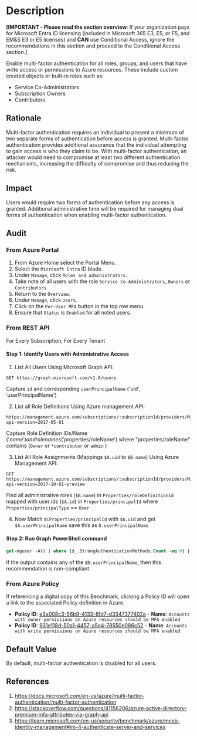 # Description

**[IMPORTANT - Please read the section overview**: If your organization pays for Microsoft Entra ID licensing (included in Microsoft 365 E3, E5, or F5, and EM&S E3 or E5 licenses) and **CAN** use Conditional Access, ignore the recommendations in this section and proceed to the Conditional Access section.]

Enable multi-factor authentication for all roles, groups, and users that have write access or permissions to Azure resources. These include custom created objects or built-in roles such as:

- Service Co-Administrators
- Subscription Owners
- Contributors

## Rationale

Multi-factor authentication requires an individual to present a minimum of two separate forms of authentication before access is granted. Multi-factor authentication provides additional assurance that the individual attempting to gain access is who they claim to be. With multi-factor authentication, an attacker would need to compromise at least two different authentication mechanisms, increasing the difficulty of compromise and thus reducing the risk.

## Impact

Users would require two forms of authentication before any access is granted. Additional administrative time will be required for managing dual forms of authentication when enabling multi-factor authentication.

## Audit

### From Azure Portal

1. From Azure Home select the Portal Menu.
2. Select the `Microsoft Entra` ID blade.
3. Under `Manage`, click `Roles and administrators`.
4. Take note of all users with the role `Service Co-Administrators`, `Owners` or `Contributors`.
5. Return to the `Overview`.
6. Under `Manage`, click `Users`.
7. Click on the `Per-User MFA` button in the top row menu.
8. Ensure that `Status` is `Enabled` for all noted users.

### From REST API

For Every Subscription, For Every Tenant

#### Step 1: Identify Users with Administrative Access

1. List All Users Using Microsoft Graph API:

```
GET https://graph.microsoft.com/v1.0/users
```

Capture `id` and corresponding `userPrincipalName` ('$uid', '$userPrincipalName')

2. List all Role Definitions Using Azure management API:

```
https://management.azure.com/subscriptions/:subscriptionId/providers/Microsoft.Authorization/roleDefinitions?api-version=2017-05-01
```

Capture Role Definition IDs/Name ('$name') and role names ('$properties/roleName') where "properties/roleName" contains (`Owner` or `*contributor` or `admin` )

3. List All Role Assignments (Mappings `$A.uid` to `$B.name`) Using Azure Management API:

```
GET https://management.azure.com/subscriptions/:subscriptionId/providers/Microsoft.Authorization/roleassignments?api-version=2017-10-01-preview
```

Find all administrative roles (`$B.name`) in `Properties/roleDefinitionId` mapped with user ids (`$A.id`) in `Properties/principalId` where `Properties/principalType` == `User`

4. Now Match `$CProperties/principalId` with `$A.uid` and get `$A.userPrincipalName` save this as `D.userPrincipalName`

#### Step 2: Run Graph PowerShell command

```ps
get-mguser -All | where {$_.StrongAuthenticationMethods.Count -eq 0} | Select-Object -Property UserPrincipalName
```

If the output contains any of the `$D.userPrincipalName`, then this recommendation is non-compliant.

### From Azure Policy

If referencing a digital copy of this Benchmark, clicking a Policy ID will open a link to the associated Policy definition in Azure.

- **Policy ID**: [e3e008c3-56b9-4133-8fd7-d3347377402a](https://portal.azure.com/#view/Microsoft_Azure_Policy/PolicyDetailBlade/definitionId/%2Fproviders%2FMicrosoft.Authorization%2FpolicyDefinitions%2Fe3e008c3-56b9-4133-8fd7-d3347377402a) - **Name**: `Accounts with owner permissions on Azure resources should be MFA enabled`
- **Policy ID**: [931e118d-50a1-4457-a5e4-78550e086c52](https://portal.azure.com/#view/Microsoft_Azure_Policy/PolicyDetailBlade/definitionId/%2Fproviders%2FMicrosoft.Authorization%2FpolicyDefinitions%2F931e118d-50a1-4457-a5e4-78550e086c52) - **Name**: `Accounts with write permissions on Azure resources should be MFA enabled`

## Default Value

By default, multi-factor authentication is disabled for all users.

## References

1. <https://docs.microsoft.com/en-us/azure/multi-factor-authentication/multi-factor-authentication>
2. <https://stackoverflow.com/questions/41156206/azure-active-directory-premium-mfa-attributes-via-graph-api>
3. <https://learn.microsoft.com/en-us/security/benchmark/azure/mcsb-identity-management#im-4-authenticate-server-and-services>
